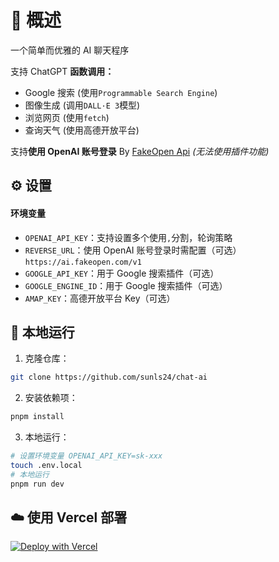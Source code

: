 # 💬 概述

一个简单而优雅的 AI 聊天程序

支持 ChatGPT **函数调用：**
- Google 搜索 (使用`Programmable Search Engine`)
- 图像生成 (调用`DALL·E 3`模型)
- 浏览网页 (使用`fetch`)
- 查询天气 (使用高德开放平台)

支持**使用 OpenAI 账号登录** By [FakeOpen Api](https://ai.fakeopen.com/) _(无法使用插件功能)_

## ⚙️ 设置

#### 环境变量

- `OPENAI_API_KEY`：支持设置多个使用`,`分割，轮询策略
- `REVERSE_URL`：使用 OpenAI 账号登录时需配置（可选）`https://ai.fakeopen.com/v1`
- `GOOGLE_API_KEY`：用于 Google 搜索插件（可选）
- `GOOGLE_ENGINE_ID`：用于 Google 搜索插件（可选）
- `AMAP_KEY`：高德开放平台 Key（可选）

## 🚀 本地运行

1. 克隆仓库：

```sh
git clone https://github.com/sunls24/chat-ai
```

2. 安装依赖项：

```bash
pnpm install
```

3. 本地运行：

```bash
# 设置环境变量 OPENAI_API_KEY=sk-xxx
touch .env.local
# 本地运行
pnpm run dev
```

## ☁️ 使用 Vercel 部署

[![Deploy with Vercel](https://vercel.com/button)](https://vercel.com/new/clone?repository-url=https%3A%2F%2Fgithub.com%2Fsunls24%2Fchat-ai&env=OPENAI_API_KEY,REVERSE_URL,GOOGLE_API_KEY,GOOGLE_ENGINE_ID,AMAP_KEY)
